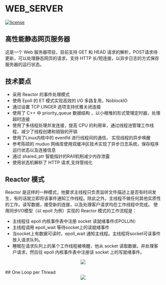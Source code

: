 # WEB_SERVER
[![license](https://img.shields.io/github/license/mashape/apistatus.svg)](https://opensource.org/licenses/MIT)
## 高性能静态网页服务器
   这是一个 Web 服务器项目，目前支持 GET 和 HEAD 请求的解析，POST请求待更新，可以处理静态网页的请求，支持 HTTP 长/短连接，以异步日志的方式保存服务器的运行状态。
## 技术要点
* 采用 Reactor 的事件处理模式
* 使用 Epoll 的 ET 模式实现高效的 I/O 多路复用，NoblockIO
* 通过设置 TCP LINGER 选项支持优雅关闭连接
* 使用了 C++ 中 priority_queue 数据结构 ，以小根堆的形式管理定时器，处理超时连接 
* 使用了多线程处理并发连接，提高 CPU 的利用率，通过线程池管理工作线程，减少了线程创建和销毁的开销
* 使用了Linux内核中的 eventfd 进行线程间的通信， 实现线程的异步唤醒
* 参考陈硕的 muduo 网络库使用双缓冲区技术实现了异步日志系统，保存程序运行状态以及连接信息
* 通过 shared_ptr 智能指针的RAII机制减少内存泄露
* 使用状态机解析了 HTTP 请求,支持管线化
## Reactor 模式
  Reactor 是这样的一种模式，他要求主线程只负责监听文件描述上是否有时间发生，有的话就立即将该事件通知工作线程。除此之外，主线程不做任何其他实质性的工作。读写数据，接受新的连接，以及处理客户请求均在工作线程中完成。
  使用同步I/O模型（以 epoll 为例）实现的 Reactor 模式的工作流程是：
* 主线程往 epoll 内核事件表中注册 socket 读就绪事件(EPOLLIN）
* 主线程调用 epoll_wait 等待socket上的读就绪事件
* 当socket上有数据可读时，epoll_wait 通知主线程。主线程将socket可读事件放入请求队列。
* 睡眠在请求队列上的某个工作线程被唤醒，他从 socket 读取数据，并处理客户请求，然后往 epoll 内核事件表中注册该 socket 上的写就绪事件。
<div align="center"> <img src="https://github.com/StormrageZ/WEB_SERVER/blob/master/docs/Reactor.png" /> </div><br>
## One Loop per Thread
<div align="center"> <img src="https://github.com/StormrageZ/WEB_SERVER/blob/master/docs/threadloop.png" /> </div><br>


